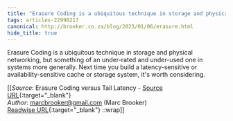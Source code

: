 ```yaml
---
title: "Erasure Coding is a ubiquitous technique in storage and physical ..."
tags: articles-22990217
canonical: http://brooker.co.za/blog/2023/01/06/erasure.html
hide_title: true
---
```


Erasure Coding is a ubiquitous technique in storage and physical networking, but something of an under-rated and under-used one in systems more generally. Next time you build a latency-sensitive or availability-sensitive cache or storage system, it's worth considering.


[[_Source_: Erasure Coding versus Tail Latency - [Source URL](http://brooker.co.za/blog/2023/01/06/erasure.html){:target="_blank"}<br>
_Author_: marcbrooker@gmail.com (Marc Brooker)<br>
[Readwise URL](https://readwise.io/open/451448895){:target="_blank"}
::wrap]]